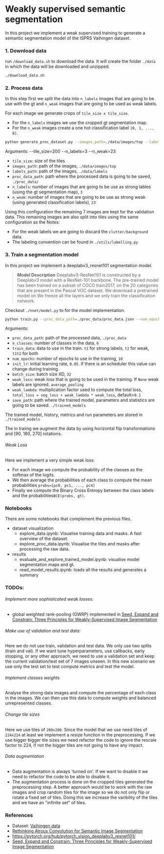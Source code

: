 # Weakly supervised semantic segmentation

In this project we implement a weak supervised training to generate a semantic segmentation model of the ISPRS Vaihingen dataset.


### 1. Download data
run `/download_data.sh` to download the data. It will create the folder `./data` in which the data will be downloaded and unzipped.
```bash
./download_data.sh
```

### 2. Process data
In this step first we split the data into `n_labels` images that are going to be use with the gt and `n_weak` images that are going to be used as weak labels.

For each image we generate crops of `tile_size x tile_size`.
- For the `n_labels` images we use the cropped gt segmentation map.
- For the `n_weak` images create a one hot classification label `[0, 1, ..., 0]`.
    
```bash
python generate_proc_dataset.py --images_path=./data/images/top --labels_path=./data/labels --proc_data_path=./proc_data/ --tile_size=200 --n_labels=3 --n_weak=23
```

Arguments:
 --tile_size=200 --n_labels=3 --n_weak=23
- `tile_size`: size of the tiles
- `images_path`: path of the images, `./data/images/top`
- `labels_path`: path of the images, `./data/labels`
- `proc_data_path`: path where the processed data is going to be saved, `./proc_data/`
- `n_labels`: number of images that are going to be use as strong lables (using the gt segmentation map), `3`
- `n_weak`: number of images that are going to be use as strong weak (using generated classification labels), `23`

Using this configuration the remaining 7 images are kept for the validation data.
This remaining images are also split into tiles using the same configuration as the 
Notes: 
- For the weak labels we are going to discard the `clutter/background` data.
- The labeling convention can be found in `./utils/labelling.py`


### 3. Train a segmentation model
In this project we implement a deeplabv3_resnet101 segmentation model. 

> **Model Description**
Deeplabv3-ResNet101 is constructed by a Deeplabv3 model with a ResNet-101 backbone. The pre-trained model has been trained on a subset of COCO train2017, on the 20 categories that are present in the Pascal VOC dataset.
We download a pretrained model on 
We freeze all the layers and we only train the classification network.

Checkout `./nnet/model.py` to for the model implementation.

```bash
python train.py --proc_data_path=./proc_data/proc_data.json --num_epochs=10 --weak_loss=average_pooling --train_data='t1' --batch_size=32
```
Arguments:    
- `proc_data_path`: path of the processed data, `./proc_data`
- `n_classes`: number of classes in the data, `6`
- `train_data`: data to use in the train. `t1` for strong labels, `t2` for weak, `t1t2` for both
- `num_epochs`: number of epochs to use in the training, `10`
- `init_lr`: initial learning rate, `0.05`. If there is an scheduler this value can change during training.
- `batch_size`: batch size XD, `32`
- `weak_loss`: weak loss that is going to be used in the training. If `None` weak labels are ignored. `average_pooling` 
- `weak_lambda`: multiplication factor used to compute the total loss, `total_loss = seg_loss + weak_lambda * weak_loss`, default=`0.1`
- `save_path`: path where the trained model, parameters and statistics are going to be saved. `./trained_models`

The trained model, history, metrics and run parameters are stored in `./trained_models`

The in traiing we augment the data by using horizontal flip transformations and [90, 180, 270] rotations.

###### Weak Loss
Here we implement a very simple weak loss: 
- For each image we compute the probability of the classes as the softmax of the logits.
- We then average the probabilities of each class to compute the mean probabilities `probs=[pc0, pc1, ..., pc4]`
- Finally we compute the Binary Cross Entropy between the class labels and the probabilities`BCE(probs, gt)`.

### Notebooks

There are some notebooks that complement the previous files.
- dataset visualization
    - explore_data.ipynb: Visualise training data and masks. A fast overview of the dataset.
    - explore_proc_data.ipynb: Visualise the tiles and masks after processing the raw data.
- results
    - evaluate_and_explore_trained_model.ipynb: visualise model segmentation maps and gt.
    - read_model_results.ipynb: loads all the results and generates a summary

### TODOs:

###### Implement more sophisticated weak losses:
- global weighted rank-pooling (GWRP) implemented in [Seed, Expand and Constrain: Three Principles for Weakly-Supervised Image Segmentation](https://arxiv.org/abs/1603.06098)

###### Make use of validation and test data:
Here we do not use train, validation and test data. We only use two splits (train and val).
If we want tune hyperparameters, use callbacks, early stopping, or any other approach, we need to use a validation set and keep the current validation/test set of 7 images unseen.
In this new scenario we use only the test set to test compute metrics and test the model. 


###### Implement classes weights
Analyse the strong data images and compute the percentage of each class in the images. We can then use this data to compute weights and balanced unrepresented classes.   

###### Change tile sizes
Here we use tiles of `200x200`. Since the model that we use need tiles of `224x224` at least we implement a resize function in the preprocessing.
If we use bigger bigger tile sizes we need refactor the code to ignore the rescale factor to 224, if not the bigger tiles are not going to have any impact.

###### Data augmentation
- Data augmentation is always 'turned on'. If we want to disable it we need to refactor the code to be able to disable it.
- The augmentation process is done on the cropped tiles generated the preprocessing step. A better approach would be to work with the raw images and crop random tiles for the image so we do not only flip or rotate a fixed set of tiles. Doing this we increase the varibility of the tiles and we have an "infinite set" of tiles.
 

### References
- Dataset: [Vaihingen data](https://www2.isprs.org/commissions/comm2/wg4/benchmark/2d-sem-label-vaihingen/)
- [Rethinking Atrous Convolution for Semantic Image Segmentation](https://arxiv.org/abs/1706.05587)
- https://pytorch.org/hub/pytorch_vision_deeplabv3_resnet101/
- [Seed, Expand and Constrain: Three Principles for Weakly-Supervised Image Segmentation](https://arxiv.org/abs/1603.06098)